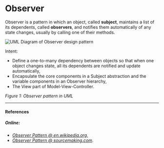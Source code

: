 # Observer
Observer is a pattern in which an object, called **subject**, maintains a list of its dependents, called **observers**, and notifies them automatically of any state changes, usually by calling one of their methods.

![UML Diagram of Observer design pattern](https://upload.wikimedia.org/wikipedia/commons/thumb/8/8d/Observer.svg/500px-Observer.svg.png)

Intent:

 - Define a one-to-many dependency between objects so that when one object changes state, all its dependents are notified and update automatically,
 - Encapsulate the core components in a Subject abstraction and the variable components in an Observer hierarchy,
 - The View part of Model-View-Controller.

*Figure 1: Observer pattern in UML*

***
#### References

##### Online:
 - *[Observer Pattern @ en.wikipedia.org](https://en.wikipedia.org/wiki/Observer_pattern)*,
 - *[Observer Pattern @ sourcemaking.com](https://sourcemaking.com/design_patterns/observer)*.
